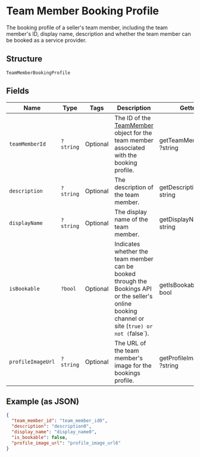 
# Team Member Booking Profile

The booking profile of a seller's team member, including the team member's ID, display name, description and whether the team member can be booked as a service provider.

## Structure

`TeamMemberBookingProfile`

## Fields

| Name | Type | Tags | Description | Getter | Setter |
|  --- | --- | --- | --- | --- | --- |
| `teamMemberId` | `?string` | Optional | The ID of the [TeamMember](#type-TeamMember) object for the team member associated with the booking profile. | getTeamMemberId(): ?string | setTeamMemberId(?string teamMemberId): void |
| `description` | `?string` | Optional | The description of the team member. | getDescription(): ?string | setDescription(?string description): void |
| `displayName` | `?string` | Optional | The display name of the team member. | getDisplayName(): ?string | setDisplayName(?string displayName): void |
| `isBookable` | `?bool` | Optional | Indicates whether the team member can be booked through the Bookings API or the seller's online booking channel or site (`true) or not (`false`). | getIsBookable(): ?bool | setIsBookable(?bool isBookable): void |
| `profileImageUrl` | `?string` | Optional | The URL of the team member's image for the bookings profile. | getProfileImageUrl(): ?string | setProfileImageUrl(?string profileImageUrl): void |

## Example (as JSON)

```json
{
  "team_member_id": "team_member_id0",
  "description": "description0",
  "display_name": "display_name0",
  "is_bookable": false,
  "profile_image_url": "profile_image_url6"
}
```

